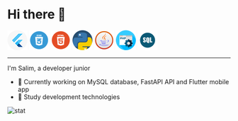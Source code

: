 

# Hi there 👋

<img src="https://github.com/Salim212/Salim212/blob/main/flutter.png"/>  <img src="https://github.com/Salim212/Salim212/blob/main/css.png"/>  <img src="https://github.com/Salim212/Salim212/blob/main/html.png"/>  <img src="https://github.com/Salim212/Salim212/blob/main/python.png"/>  <img src="https://github.com/Salim212/Salim212/blob/main/java.png"/>  <img src="https://github.com/Salim212/Salim212/blob/main/php.png"/>  <img src="https://github.com/Salim212/Salim212/blob/main/sql.png"/>

***

I'm Salim, a developer junior

- 🔭 Currently working on MySQL database, FastAPI API and Flutter mobile app
- 🌱 Study development technologies




![stat](https://github-readme-stats.vercel.app/api?username=Salim212&theme=bear&show_icons=true&count_private=true)
  
